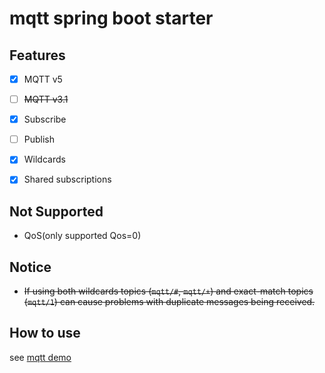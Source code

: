 # mqtt spring boot starter

## Features

- [x] MQTT v5
- [ ] ~~MQTT v3.1~~

- [x] Subscribe
- [ ] Publish

- [x] Wildcards
- [x] Shared subscriptions

## Not Supported

- QoS(only supported Qos=0)

## Notice

- ~~If using both wildcards topics (`mqtt/#`, `mqtt/+`) and exact-match topics (`mqtt/1`) can cause problems with
  duplicate messages being received.~~

## How to use

see [mqtt demo](https://github.com/ming-lz/mqtt-demo)
